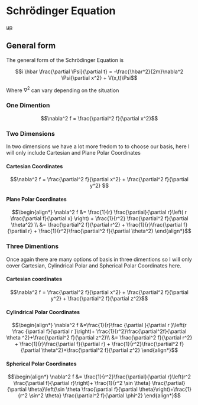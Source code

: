 # Schrödinger Equation

[up](./Maths.md)

## General form

The general form of the Schrödinger Equation is 

``` math
i \hbar \frac{\partial \Psi}{\partial t} = -\frac{\hbar^2}{2m}\nabla^2 \Psi{\partial x^2} + V(x,t)\Psi
```

Where $\nabla^2$ can vary depending on the situation

### One Dimention

``` math
\nabla^2 f = \frac{\partial^2 f}{\partial x^2}
```

### Two Dimensions

In two dimensions we have a lot more fredom to to choose our basis, here I will only include Cartesian and Plane Polar Coordinates

#### Cartesian Coordinates

``` math
\nabla^2 f = \frac{\partial^2 f}{\partial x^2} + \frac{\partial^2 f}{\partial y^2} 
```

#### Plane Polar Coordinates

``` math
\begin{align*}
\nabla^2 f &= \frac{1}{r} \frac{\partial}{\partial r}\left( r \frac{\partial f}{\partial x} \right) + \frac{1}{r^2} \frac{\partial^2 f}{\partial \theta^2} \\
 &= \frac{\partial^2 f}{\partial r^2} + \frac{1}{r}\frac{\partial f}{\partial r} + \frac{1}{r^2}\frac{\partial^2 f}{\partial \theta^2}
\end{align*}
```

### Three Dimentions

Once again there are many options of basis in three dimentions so I will only cover Cartesian, Cylindrical Polar and Spherical Polar Coordinates here.

#### Cartesian coordinates

``` math
\nabla^2 f = \frac{\partial^2 f}{\partial x^2} + \frac{\partial^2 f}{\partial y^2} + \frac{\partial^2 f}{\partial z^2}
```

####  Cylindrical Polar Coordinates

``` math
\begin{align*}
\nabla^2 f &=\frac{1}{r}\frac {\partial }{\partial r }\left(r \frac {\partial f}{\partial r }\right)+ \frac{1}{r^2}\frac{\partial^2f}{\partial \theta ^2}+\frac{\partial^2 f}{\partial z^2}\\
&= \frac{\partial^2 f}{\partial r^2} + \frac{1}{r}\frac{\partial f}{\partial r} + \frac{1}{r^2}\frac{\partial^2 f}{\partial \theta^2}+\frac{\partial^2 f}{\partial z^2}
\end{align*}
```

#### Spherical Polar Coordinates


``` math
\begin{align*}
\nabla^2 f &= \frac{1}{r^2}\frac{\partial}{\partial r}\left(r^2 \frac{\partial f}{\partial r}\right)+ \frac{1}{r^2 \sin \theta} \frac{\partial}{\partial \theta}\left(\sin \theta \frac{\partial f}{\partial \theta}\right)+\frac{1}{r^2 \sin^2 \theta} \frac{\partial^2 f}{\partial \phi^2}
\end{align*}
```
